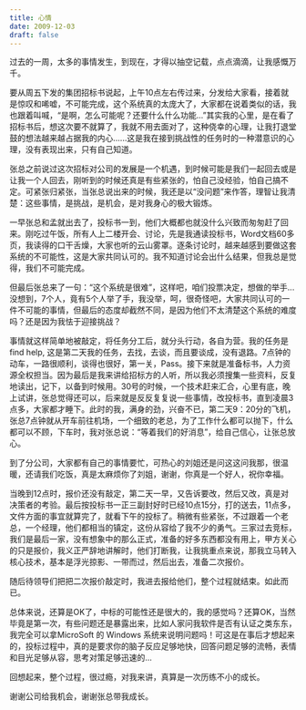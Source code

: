 ```yaml
---
title: 心情
date: 2009-12-03
draft: false
---
```


过去的一周，太多的事情发生，到现在，才得以抽空记载，点点滴滴，让我感慨万千。

要从周五下发的集团招标书说起，上午10点左右传过来，分发给大家看，接着就是惊叹和唏嘘，不可能完成，这个系统真的太庞大了，大家都在说着类似的话，我也跟着叫喊，“是啊，怎么可能呢？还要什么什么功能...”其实我的心里，是在看了招标书后，想这次要不就算了，我就不用去面对了，这种侥幸的心理，让我打退堂鼓的想法越来越占据我的内心......这是我在接到挑战性的任务时的一种潜意识的心理，没有表现出来，只有自己知道。

张总之前说过这次招标对公司的发展是一个机遇，到时候可能是我们一起回去或是让我一个人回去，刚听到的时候还真是有些紧张的，怕自己没经验，怕自己搞不定。可紧张归紧张，当张总说出来的时候，我还是以“没问题”来作答，理智让我清楚：这些事情，是挑战，是机会，是对我身心的极大锻炼。

一早张总和孟就出去了，投标书一到，他们大概都也就没什么兴致而匆匆赶了回来。刚吃过午饭，所有人上二楼开会、讨论，先是我通读投标书，Word文档60多页，我读得的口干舌燥，大家也听的云山雾罩。逐条讨论时，越来越感到要做这套系统的不可能性，这是大家共同认可的。我不知道讨论会出什么结果，但我总是觉得，我们不可能完成。

但最后张总来了一句：“这个系统是很难”，这样吧，咱们投票决定，想做的举手...没想到，7个人，竟有5个人举了手，我没举，呵，很奇怪吧，大家共同认可的一件不可能的事情，但最后的态度却截然不同，是因为他们不太清楚这个系统的难度吗？还是因为我怯于迎接挑战？

事情就这样简单地被敲定，将任务分工后，就分头行动，各自为营。我的任务是find help, 这是第二天我的任务，去找，去谈，而且要谈成，没有退路。7点钟的动车，一路很顺利，谈得也很好，第一关，Pass。接下来就是准备标书，人力资源全权担当。因为最后是我来讲给招标方的人听，所以我必须搜集一些资料，反复地读出，记下，以备到时候用。30号的时候，一个技术赶来汇合，心里有底，晚上试讲，张总觉得还可以，后来就是反反复复说一些事情，改投标书，直到凌晨3点多，大家都才睡下。此时的我，满身的劲，兴奋不已，第二天9：20分的飞机，张总7点钟就从开车前往机场，一个细致的老总，为了工作什么都可以抛下，什么都可以不顾，下车时，我对张总说：“等着我们的好消息”，给自己信心，让张总放心。

到了分公司，大家都有自己的事情要忙，可热心的刘姐还是问这这问我那，很温暖，还请我们吃饭，真是太麻烦你了刘姐，谢谢，你真是一个好人，祝你幸福。

当晚到12点时，报价还没有敲定，第二天一早，又告诉要改，然后又改，真是对决策者的考验。最后按投标书一正三副封好时已经10点15分，打的送去，11点多，文件方面的事宜就算完了，就看下午的投标了。稍微有些紧张，不过跟着一个老总，一个经理，他们都相当的镇定，这份从容给了我不少的勇气。三家过去竞标，我们是最后一家，没有想象中的那么正式，准备的好多东西都没有用上，甲方关心的只是报价，我义正严辞地讲解时，他们打断我，让我挑重点来说，那我立马转入核心技术，基本是浮光掠影、一带而过，然后出去，准备二次报价。

随后待领导们把把二次报价敲定时，我进去报给他们，整个过程就结束。如此而已。

总体来说，还算是OK了，中标的可能性还是很大的，我的感觉吗？还算OK，当然毕竟是第一次，有些问题还是暴露出来，比如人家问我软件是否有认证之类东东，我完全可以拿MicroSoft 的 Windows 系统来说明问题吗！可这是在事后才想起来的，投标过程中，真的是要求你的脑子反应足够地快，回答问题足够的流畅，表情和目光足够从容，思考对策足够迅速的...

回想起来，整个过程，很过瘾，对我来讲，真算是一次历练不小的成长。

谢谢公司给我机会，谢谢张总带我成长。